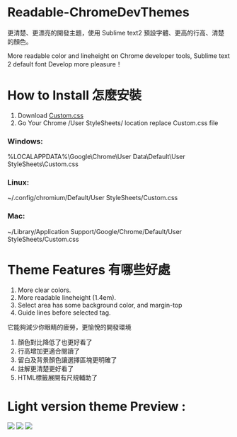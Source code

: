 Readable-ChromeDevThemes
========================

更清楚、更漂亮的開發主題，使用 Sublime text2 預設字體、更高的行高、清楚的顏色。

More readable color and lineheight on Chrome developer tools, 
Sublime text 2 default font
Develop more pleasure！



How to Install 怎麼安裝
========================
  
  1. Download <a href="https://raw.github.com/Augus/Readable-ChromeDevThemes/master/Custom.css" target="_black">Custom.css</a>
  2. Go Your Chrome /User StyleSheets/ location replace Custom.css file

  <h3>Windows:</h3>
	<p>%LOCALAPPDATA%\Google\Chrome\User Data\Default\User StyleSheets\Custom.css</p>
  <h3>Linux:</h3> 
  	<p>~/.config/chromium/Default/User StyleSheets/Custom.css</p>
  <h3>Mac:</h3>
	<p>~/Library/Application Support/Google/Chrome/Default/User StyleSheets/Custom.css</p>


Theme Features 有哪些好處
========================


1. More clear colors.
2. More readable lineheight (1.4em).
3. Select area has some background color, and margin-top
4. Guide lines before selected tag.

<p>它能夠減少你眼睛的疲勞，更愉悅的開發環境</p>

1. 顏色對比降低了也更好看了
2. 行高增加更適合閱讀了
3. 留白及背景顏色讓選擇區塊更明確了
4. 註解更清楚更好看了
5. HTML標籤展開有尺規輔助了



Light version theme Preview : 
========================

<img src="https://dl.dropboxusercontent.com/u/24421764/ChromeDevThemes/light-theme1.png">

<img src="https://dl.dropboxusercontent.com/u/24421764/ChromeDevThemes/light-theme2.png">

<img src="https://dl.dropboxusercontent.com/u/24421764/ChromeDevThemes/light-theme3.png">
